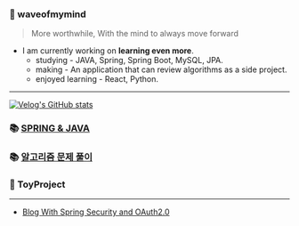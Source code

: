 ### 🌊 waveofmymind
> More worthwhile, With the mind to always move forward

- I am currently working on **learning even more**.
  - studying - JAVA, Spring, Spring Boot, MySQL, JPA.
  - making - An application that can review algorithms as a side project.
  - enjoyed learning - React, Python.

---

[![Velog's GitHub stats](https://velog-readme-stats.vercel.app/api/list?name=waveofmymind)](https://velog.io/@waveofmymind)





<!---
🍃SPRING 🍃SPRING-BOOT ☕JAVA 🐍PYTHON 📊MYSQL 📊H2
![waveofmymind's GitHub stats](https://github-readme-stats.vercel.app/api?username=waveofmymind&show_icons=true&theme=dark)   

[![Solved.ac Profile](http://mazassumnida.wtf/api/generate_badge?boj=sjun0913)](https://solved.ac/sjun0913)
--->
### 📚 [SPRING & JAVA](https://github.com/waveofmymind/study.git)

### 📚 [알고리즘 문제 풀이](https://github.com/waveofmymind/pythonic)

### 📝 ToyProject
---
- [Blog With Spring Security and OAuth2.0](https://github.com/waveofmymind/blog)
